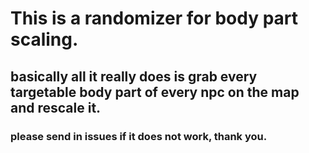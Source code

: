 # This is a randomizer for body part scaling.
## basically all it really does is grab every targetable body part of every npc on the map and rescale it.

### please send in issues if it does not work, thank you.
